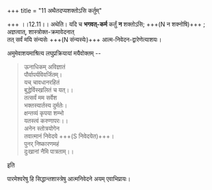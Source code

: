 +++
title = "11 अथैतदप्यशक्तोऽसि कर्तुम्"

+++
।।12.11।। अथेति। यदि च **भगवत्-कर्म** कर्तुं **न** शक्तोऽसि; +++(N न शक्नोषि)+++ ; अज्ञत्वात्, शास्त्रोक्त-क्रमावेदनात्  
तत् सर्वं मयि संन्यसेः +++(N संन्यस्येः)+++ आत्म-निवेदन-द्वारेणेत्याशयः। 

अमुमेवाशयमाश्रित्य लघुप्रक्रियायां मयैवोक्तम् -- 

> ऊनाधिकम् अविज्ञातं  
> पौर्वापर्यविवर्जितम्।  
> यच् चावधानरहितं  
> बुद्धेर्विस्खलितं च यत्।।  
> तत्सर्वं मम सर्वेश  
> भक्तस्यार्तस्य दुर्मतेः।  
> क्षन्तव्यं कृपया शम्भो  
> यतस्त्वं करुणापरः।।  
> अनेन स्तोत्रयोगेन  
> तवात्मानं निवेदये +++(S निवेदयेत)+++।  
> पुनर् निष्कारणमहं  
> दुःखानां नैमि पात्रताम्।। 

इति  
  
पारमेश्वरेषु हि सिद्धान्तशास्त्रेषु आत्मनिवेदने अयम् एवाभिप्रायः।
